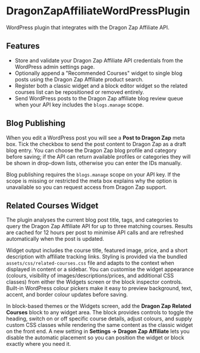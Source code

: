 # DragonZapAffiliateWordPressPlugin

WordPress plugin that integrates with the Dragon Zap Affiliate API.

## Features

* Store and validate your Dragon Zap Affiliate API credentials from the WordPress admin settings page.
* Optionally append a "Recommended Courses" widget to single blog posts using the Dragon Zap Affiliate product search.
* Register both a classic widget and a block editor widget so the related courses list can be repositioned or removed entirely.
* Send WordPress posts to the Dragon Zap affiliate blog review queue when your API key includes the `blogs.manage` scope.

## Blog Publishing

When you edit a WordPress post you will see a **Post to Dragon Zap** meta box. Tick the checkbox to send the post content to Dragon Zap as a draft blog entry. You can choose the Dragon Zap blog profile and category before saving; if the API can return available profiles or categories they will be shown in drop-down lists, otherwise you can enter the IDs manually.

Blog publishing requires the `blogs.manage` scope on your API key. If the scope is missing or restricted the meta box explains why the option is unavailable so you can request access from Dragon Zap support.

## Related Courses Widget

The plugin analyses the current blog post title, tags, and categories to query the Dragon Zap Affiliate API for up to three matching courses. Results are cached for 12 hours per post to minimise API calls and are refreshed automatically when the post is updated.

Widget output includes the course title, featured image, price, and a short description with affiliate tracking links. Styling is provided via the bundled `assets/css/related-courses.css` file and adapts to the context when displayed in content or a sidebar. You can customise the widget appearance (colours, visibility of images/descriptions/prices, and additional CSS classes) from either the Widgets screen or the block inspector controls. Built-in WordPress colour pickers make it easy to preview background, text, accent, and border colour updates before saving.

In block-based themes or the Widgets screen, add the **Dragon Zap Related Courses** block to any widget area. The block provides controls to toggle the heading, switch on or off specific course details, adjust colours, and supply custom CSS classes while rendering the same content as the classic widget on the front end. A new setting in **Settings → Dragon Zap Affiliate** lets you disable the automatic placement so you can position the widget or block exactly where you need it.
